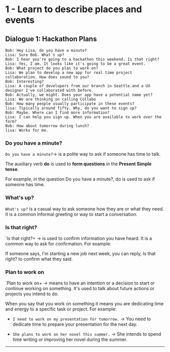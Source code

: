 # 1 - Learn to describe places and events

## Dialogue 1: Hackathon Plans

```
Bob: Hey Lisa, do you have a minute?
Lisa: Sure Bob. What`s up?
Bob: I hear you're going to a hackathon this weekend. Is that right?
Lisa: Yes, I am. It looks like it's going to be a great event.
Bob: What project do you plan to work on?
Lisa: We plan to develop a new app for real time project collaboration. How does sound to you?
Bob: Interesting?
Lisa: A couple of developers from our branch in Seattle.and a UX designer I've collaborated with before.
Bob: Actually, we might. Does your app have a potential name yet?
Lisa: We are thinking on calling Collabo
Bob: How many people usually participate in these events?
lisa: Tipically around fifty. Why, do you want to sign up?
Bob: Maybe. Where can I find more information?
Lisa: I can help you sign up. When you are available to work over the form?
Bob: How about tomorrow during lunch?
lisa: Works for me.
```

### Do you have a minute?

`Do you have a minute?`->  is a polite way to ask if someone has time to talk.

The auxiliary verb **do** is used to **form questions** in the **Present Simple tense**.

For example, in the question Do you have a minute?, do is used to ask if someone has time.

### What's up?

`What's up?` is a casual way to ask someone how they are or what they need. It is a common informal greeting or way to start a conversation.

### Is that right?

`Is that right?+ -> is used to confirm information you have heard. It is a common way to ask for confirmation. For example:

If someone says, I'm starting a new job next week, you can reply, Is that right? to confirm what they said.

### Plan to work on

`Plan to work on+ -> means to have an intention or a decision to start or continue working on something. It's used to talk about future actions or projects you intend to do.

When you say that you work on something it means you are dedicating time and energy to a specific task or project. For example:

- `I need to work on my presentation for tomorrow.` -> You need to dedicate time to prepare your presentation for the next day.

- `She plans to work on her novel this summer.` -> She intends to spend time writing or improving her novel during the summer.

---
